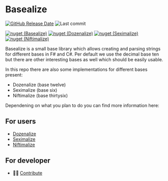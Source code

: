 # Basealize

[![GitHub Release Date](https://img.shields.io/github/release-date/NicoVIII/Basealize?style=flat-square&label=latest%20release%20date)](https://github.com/NicoVIII/Basealize/releases)
![Last commit](https://img.shields.io/github/last-commit/NicoVIII/Basealize?style=flat-square)

[![nuget (Basealize)](https://img.shields.io/nuget/v/NicoVIII.Basealize?label=Basealize&style=flat-square&logo=nuget)](https://www.nuget.org/packages/NicoVIII.Basealize/)
[![nuget (Dozenalize)](https://img.shields.io/nuget/v/NicoVIII.Dozenalize?label=Dozenalize&style=flat-square&logo=nuget)](https://www.nuget.org/packages/NicoVIII.Dozenalize/)
[![nuget (Seximalize)](https://img.shields.io/nuget/v/NicoVIII.Seximalize?label=Seximalize&style=flat-square&logo=nuget)](https://www.nuget.org/packages/NicoVIII.Seximalize/)
[![nuget (Niftimalize)](https://img.shields.io/nuget/v/NicoVIII.Niftimalize?label=Niftimalize&style=flat-square&logo=nuget)](https://www.nuget.org/packages/NicoVIII.Niftimalize/)

Basealize is a small base library which allows creating and parsing strings for different bases in F# and C#.
Per default we use the decimal base ten but there are other interesting bases as well which should be
easily usable.

In this repo there are also some implementations for different bases present:

 - Dozenalize (base twelve)
 - Seximalize (base six)
 - Niftimalize (base thirtysix)

Dependening on what you plan to do you can find more information here:

## For users

 * [Dozenalize](docs/Dozenalize.md)
 * [Seximalize](docs/Seximalize.md)
 * [Niftimalize](docs/Niftimalize.md)

## For developer

 * 👩‍💻 [Contribute](docs/Develop.md)

